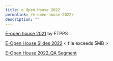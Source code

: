 ```yaml
---
title: e Open House 2022
permalink: /e-open-house-2022/
description: ""
---
```


[E-open house 2021](https://www.canva.com/design/DAEgAflmdhw/view?utm_content=DAEgAflmdhw&utm_campaign=designshare&utm_medium=embeds&utm_source=link) by FTPPS

[E-Open House Slides 2022](https://firsttoapayohpri.moe.edu.sg/qql/slot/u735/E-OPEN%20HOUSE/E-Open%20House%20Slides%202022.pdf) < file exceeds 5MB >

[E-Open House 2022_QA Segment](/files/E-Open%20House%202022_QA%20Segment.pdf)
